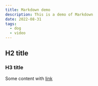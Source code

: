 ```yaml
---
title: Markdown demo
description: This is a demo of Markdown
date: 2022-08-31
tags:
  - dog
  - video
---
```


## H2 title

### H3 title

Some content with [link](https://www.google.com)